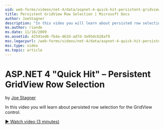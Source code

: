 ```yaml
---
uid: web-forms/videos/net-4/data/aspnet-4-quick-hit-persistent-gridview-row-selection
title: Persistent GridView Row Selection | Microsoft Docs
author: JoeStagner
description: "In this video you will learn about persisted row selection for the GridView control."
ms.author: riande
ms.date: 11/16/2009
ms.assetid: 42591ed6-fb4a-462d-ad7d-3e95dc628af9
msc.legacyurl: /web-forms/videos/net-4/data/aspnet-4-quick-hit-persistent-gridview-row-selection
msc.type: video
ms.topic: article
---
```

# ASP.NET 4 "Quick Hit" – Persistent GridView Row Selection

by [Joe Stagner](https://github.com/JoeStagner)

In this video you will learn about persisted row selection for the GridView control. 

[&#9654; Watch video (3 minutes)](https://channel9.msdn.com/Blogs/ASP-NET-Site-Videos/aspnet-4-quick-hit-persistent-gridview-row-selection)
